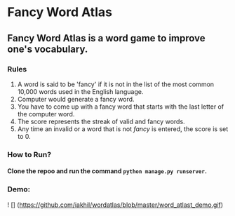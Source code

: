 # Fancy Word Atlas
## Fancy Word Atlas is a word game to improve one's vocabulary.

### Rules

1. A word is said to be 'fancy' if it is not in the list of the most common 10,000 words used in the English language.
2. Computer would generate a fancy word.
3. You have to come up with a fancy word that starts with the last letter of the computer word.
4. The score represents the streak of valid and fancy words.
5. Any time an invalid or a word that is not *fancy* is entered, the score is set to 0.
### How to Run?
#### Clone the repoo and run the command `python manage.py runserver`. 

### Demo:

! [] (https://github.com/iakhil/wordatlas/blob/master/word_atlast_demo.gif)
